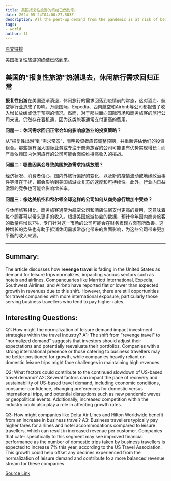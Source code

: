```yaml
---
title: 美国报复性旅游的终结已然到来。
date: 2024-05-24T04:00:27.503Z
description: All the pent-up demand from the pandemic is at risk of being tapped out
tags: 
- world
author: ft
---
```


[原文链接](https://ft.com/content/dc8be116-6cc3-4ac9-b399-408058592462)

美国报复性旅游的终结已然到来。

## 美国的“报复性旅游”热潮退去，休闲旅行需求回归正常

**报复性出游**在美国逐渐消退，休闲旅行的需求回落到疫情前的常态，这对酒店、航空等行业造成了影响。万豪国际、Expedia、西南航空和Airbnb等公司都报告了收入增长放缓或低于预期的情况。然而，对于那些面向国际市场和商务旅客的旅行公司来说，仍然存在着机遇，因为这类旅客通常支付更高的费用。

**问题一：休闲需求回归正常会如何影响旅游业的投资策略？** 

从“报复性出游”到“需求常态”，表明投资者应该调整预期，并重新评估他们的投资组合。那些拥有强大国际业务或专注于商务旅客的公司可能更有优势实现增长；而严重依赖国内休闲旅行的公司可能会面临维持高收入的挑战。

**问题二：哪些因素会导致美国旅游需求持续放缓？** 

经济状况、消费者信心、国内外旅行偏好的变化，以及新的疫情波动或地缘政治事件等潜在干扰，都会影响到美国旅游业复苏的速度和可持续性。此外，行业内日益激烈的竞争也可能会影响增长率。

**问题三：像达美航空和希尔顿全球这样的公司如何从商务旅行增加中受益？** 

与休闲旅客相比，商务旅客通常为航空公司和酒店住宿支付更高的费用，这意味着每个顾客可以带来更多的收入。根据美国旅游协会的数据，预计今年国内商务旅客的数量将增长7%，专门针对这一市场的公司可能会在财务表现方面有所改善。这种增长的势头也有助于抵消休闲需求常态化带来的负面影响，为这些公司带来更加平衡的收入来源。

---

## Summary:
The article discusses how **revenge travel** is fading in the United States as demand for leisure trips normalizes, impacting various sectors such as hotels and airlines. Compancuaries like Marriott International, Expedia, Southwest Airlines, and Airbnb have reported flat or lower than expected growth in revenues due to this shift. However, there are still opportunities for travel companies with more international exposure, particularly those serving business travellers who tend to pay higher rates.

## Interesting Questions:
Q1: How might the normalization of leisure demand impact investment strategies within the travel industry?
A1: The shift from "revenge travel" to "normalized demand" suggests that investors should adjust their expectations and potentially reevaluate their portfolios. Companies with a strong international presence or those catering to business travellers may be better positioned for growth, while companies heavily reliant on domestic leisure trips might face challenges in maintaining high revenues.

Q2: What factors could contribute to the continued slowdown of US-based travel demand?
A2: Several factors can impact the pace of recovery and sustainability of US-based travel demand, including economic conditions, consumer confidence, changing preferences for domestic versus international trips, and potential disruptions such as new pandemic waves or geopolitical events. Additionally, increased competition within the industry could also play a role in affecting growth rates.

Q3: How might companies like Delta Air Lines and Hilton Worldwide benefit from an increase in business travel?
A3: Business travellers typically pay higher fares for airlines and hotel accommodations compared to leisure travellers, which can result in increased revenue per customer. Companies that cater specifically to this segment may see improved financial performance as the number of domestic trips taken by business travellers is expected to increase 7% this year, according to the US Travel Association. This growth could help offset any declines experienced from the normalization of leisure demand and contribute to a more balanced revenue stream for these companies.

[Source Link](https://ft.com/content/dc8be116-6cc3-4ac9-b399-408058592462)


